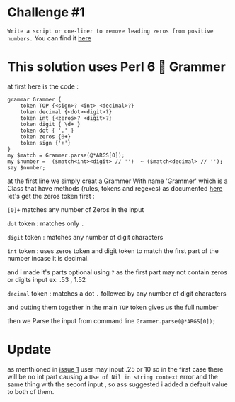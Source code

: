 # Challenge #1
`Write a script or one-liner to remove leading zeros from positive numbers.`
You can find it [here](https://perlweeklychallenge.org/blog/perl-weekly-challenge-002/)
# This solution uses Perl 6 :butterfly: Grammer
at first here is the code : 
```perl6
grammar Grammer {
    token TOP {<sign>? <int> <decimal>?}
    token decimal {<dot><digit>?}
    token int {<zeros>? <digit>?}
    token digit { \d+ }
    token dot { '.' }
    token zeros {0+}
    token sign {'+'}
}
my $match = Grammer.parse(@*ARGS[0]);
my $number =  ($match<int><digit> // '')  ~ ($match<decimal> // '');
say $number;
```
at the first line we simply creat a Grammer With name 'Grammer' which is a Class that have methods (rules, tokens and regexes)
as documented [here](https://docs.perl6.org/language/grammars)
let's get the zeros token first : 

`[0]+` matches any number of Zeros in the input

`dot` token : matches only `.`

`digit` token : matches any number of digit characters

`int` token : uses zeros token and digit token to match the first part of the number incase it is decimal.

and i made it's parts optional using `?` as the first part may not contain zeros or digits input ex: .53 , 1.52

`decimal` token : matches a dot `.` followed by any number of digit characters

and putting them together in the main `TOP` token gives us the full number 

then we Parse the input from command line `Grammer.parse(@*ARGS[0]);`
# Update
as menthioned in [issue 1](https://github.com/khalidelboray/PerlWeeklyChallenge/issues/1)
user may input .25 or 10 so in the first case there will be no int part causing a `Use of Nil in string context` error and the same thing with the seconf input , so ass suggested i added a default value to both of them.
